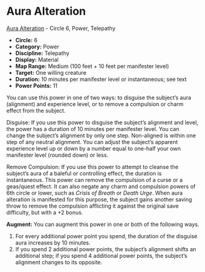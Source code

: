 # Aura Alteration

[Aura Alteration](/Psionics/A/AuraAlteration.md) - Circle 6, Power, Telepathy

- **Circle:** 6
- **Category:** Power
- **Discipline:** Telepathy
- **Display:** Material
- **Map Range:** Medium (100 feet + 10 feet per manifester level)
- **Target:** One willing creature
- **Duration:** 10 minutes per manifester level or instantaneous; see text
- **Power Points:** 11

You can use this power in one of two ways: to disguise the subject’s aura (alignment) and experience level, or to remove a compulsion or charm effect from the subject.

Disguise: If you use this power to disguise the subject’s alignment and level, the power has a duration of 10 minutes per manifester level. You can change the subject’s alignment by only one step. Non-aligned is within one step of any neutral alignment. You can adjust the subject’s apparent experience level up or down by a number equal to one-half your own manifester level (rounded down) or less.

Remove Compulsion: If you use this power to attempt to cleanse the subject’s aura of a baleful or controlling effect, the duration is instantaneous. This power can remove the compulsion of a curse or a geas/quest effect. It can also negate any charm and compulsion powers of 6th circle or lower, such as *Crisis of Breath* or *Death Urge*. When aura alteration is manifested for this purpose, the subject gains another saving throw to remove the compulsion afflicting it against the original save difficulty, but with a +2 bonus.

**Augment:** You can augment this power in one or both of the following ways.

1. For every additional power point you spend, the duration of the disguise aura increases by 10 minutes.
2. If you spend 2 additional power points, the subject’s alignment shifts an additional step; if you spend 4 additional power points, the subject’s alignment changes to its opposite.